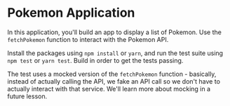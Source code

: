 # Pokemon Application

In this application, you'll build an app to display a list of Pokemon. Use the `fetchPokemon` function to interact with the Pokemon API.

Install the packages using `npm install` or `yarn`, and run the test suite using `npm test` or `yarn test`. Build in order to get the tests passing. 

The test uses a mocked version of the `fetchPokemon` function - basically, instead of actually calling the API, we fake an API call so we don't have to actually interact with that service. We'll learn more about mocking in a future lesson.
